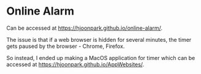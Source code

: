 # Online Alarm

Can be accessed at https://hjoonpark.github.io/online-alarm/.

The issue is that if a web browser is hidden for several minutes, the timer gets paused by the browser - Chrome, Firefox.

So instead, I ended up making a MacOS application for timer which can be accessed at https://hjoonpark.github.io/AppWebsites/.
